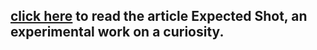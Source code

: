 ## <a href="https://www.example.com" target="_blank">click here</a> to read the article Expected Shot, an experimental work on a curiosity.
